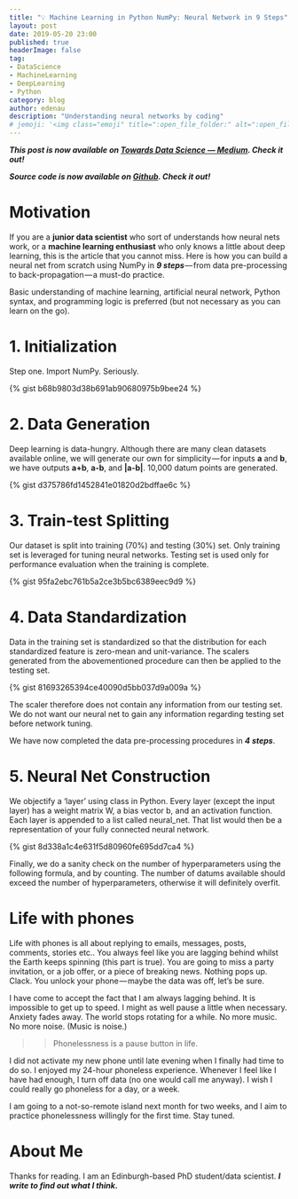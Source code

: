 ```yaml
---
title: "️💡 Machine Learning in Python NumPy: Neural Network in 9 Steps"
layout: post
date: 2019-05-20 23:00
published: true
headerImage: false
tag:
- DataScience
- MachineLearning
- DeepLearning
- Python
category: blog
author: edenau
description: "Understanding neural networks by coding"
# jemoji: '<img class="emoji" title=":open_file_folder:" alt=":open_file_folder:" src="https://assets.github.com/images/icons/emoji/unicode/1f5c2.png" height="20" width="20" align="absmiddle">'
---
```


***This post is now available on <a href="https://towardsdatascience.com/machine-learning-in-python-numpy-neural-network-in-9-steps-eafd0db25906" target="_blank">Towards Data Science — Medium</a>. Check it out!***

***Source code is now available on <a href="https://github.com/edenau/ML-in-NumPy/blob/master/neural-net.ipynb" target="_blank">Github</a>. Check it out!***

# Motivation

If you are a **junior data scientist** who sort of understands how neural nets work, or a **machine learning enthusiast** who only knows a little about deep learning, this is the article that you cannot miss. Here is how you can build a neural net from scratch using NumPy in ***9 steps*** — from data pre-processing to back-propagation — a must-do practice.

Basic understanding of machine learning, artificial neural network, Python syntax, and programming logic is preferred (but not necessary as you can learn on the go).

<div class="breaker"></div> <a id="1"></a>

# 1. Initialization

Step one. Import NumPy. Seriously.

{% gist b68b9803d38b691ab90680975b9bee24 %}

# 2. Data Generation

Deep learning is data-hungry. Although there are many clean datasets available online, we will generate our own for simplicity — for inputs **a** and **b**, we have outputs **a+b**, **a-b**, and **|a-b|**. 10,000 datum points are generated.

{% gist d375786fd1452841e01820d2bdffae6c %}


# 3. Train-test Splitting

Our dataset is split into training (70%) and testing (30%) set. Only training set is leveraged for tuning neural networks. Testing set is used only for performance evaluation when the training is complete.

{% gist 95fa2ebc761b5a2ce3b5bc6389eec9d9 %}

# 4. Data Standardization

Data in the training set is standardized so that the distribution for each standardized feature is zero-mean and unit-variance. The scalers generated from the abovementioned procedure can then be applied to the testing set.

{% gist 81693265394ce40090d5bb037d9a009a %}

The scaler therefore does not contain any information from our testing set. We do not want our neural net to gain any information regarding testing set before network tuning.

We have now completed the data pre-processing procedures in ***4 steps***.

<div class="breaker"></div> <a id="2"></a>

# 5. Neural Net Construction

We objectify a ‘layer’ using class in Python. Every layer (except the input layer) has a weight matrix W, a bias vector b, and an activation function. Each layer is appended to a list called neural_net. That list would then be a representation of your fully connected neural network.

{% gist 8d338a1c4e631f5d80960fe695dd7ca4 %}

Finally, we do a sanity check on the number of hyperparameters using the following formula, and by counting. The number of datums available should exceed the number of hyperparameters, otherwise it will definitely overfit.

<div class="breaker"></div> <a id="3"></a>

# Life with phones

Life with phones is all about replying to emails, messages, posts, comments, stories etc.. You always feel like you are lagging behind whilst the Earth keeps spinning (this part is true). You are going to miss a party invitation, or a job offer, or a piece of breaking news. Nothing pops up. Clack. You unlock your phone — maybe the data was off, let’s be sure.

I have come to accept the fact that I am always lagging behind. It is impossible to get up to speed. I might as well pause a little when necessary. Anxiety fades away. The world stops rotating for a while. No more music. No more noise. (Music is noise.)

>>Phonelessness is a pause button in life.

I did not activate my new phone until late evening when I finally had time to do so. I enjoyed my 24-hour phoneless experience. Whenever I feel like I have had enough, I turn off data (no one would call me anyway). I wish I could really go phoneless for a day, or a week.

I am going to a not-so-remote island next month for two weeks, and I aim to practice phonelessness willingly for the first time. Stay tuned.



<div class="breaker"></div> <a id="4"></a>

# About Me

Thanks for reading. I am an Edinburgh-based PhD student/data scientist. ***I write to find out what I think.***
